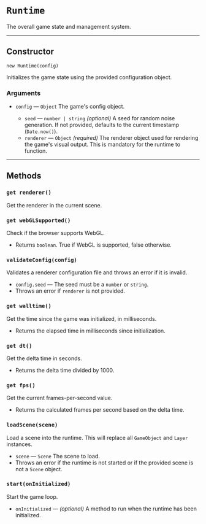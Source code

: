 # `Runtime`

The overall game state and management system.

---

## Constructor

`new Runtime(config)`

Initializes the game state using the provided configuration object.

### Arguments

-   `config` &mdash; `Object` The game's config object.

    -   `seed` &mdash; `number | string` _(optional)_ A seed for random noise generation. If not provided, defaults to the current timestamp (`Date.now()`).
    -   `renderer` &mdash; `Object` _(required)_ The renderer object used for rendering the game's visual output. This is mandatory for the runtime to function.

---

## Methods

### `get renderer()`

Get the renderer in the current scene.

### `get webGLSupported()`

Check if the browser supports WebGL.

-   Returns `boolean`. True if WebGL is supported, false otherwise.

### `validateConfig(config)`

Validates a renderer configuration file and throws an error if it is invalid.

-   `config.seed` &mdash; The seed must be a `number` or `string`.
-   Throws an error if `renderer` is not provided.

### `get walltime()`

Get the time since the game was initialized, in milliseconds.

-   Returns the elapsed time in milliseconds since initialization.

### `get dt()`

Get the delta time in seconds.

-   Returns the delta time divided by 1000.

### `get fps()`

Get the current frames-per-second value.

-   Returns the calculated frames per second based on the delta time.

### `loadScene(scene)`

Load a scene into the runtime. This will replace all `GameObject` and `Layer` instances.

-   `scene` &mdash; `Scene` The scene to load.
-   Throws an error if the runtime is not started or if the provided scene is not a `Scene` object.

### `start(onInitialized)`

Start the game loop.

-   `onInitialized` &mdash; _(optional)_ A method to run when the runtime has been initialized.
